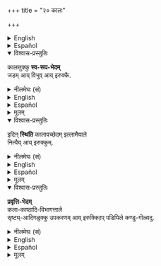 +++
title = "२० कालः"

+++
<details><summary>English</summary>

TIME: Kāla.
</details>

<details><summary>Español</summary>

TIME: Kāla.
</details>

<details open><summary>विश्वास-प्रस्तुतिः</summary>

कालत्तुक्कु **स्व-रूप-भेदम्**  
जडम् आय् विभुव् आय् इरुक्कै. 
</details>

<details><summary>नीलमेघः (सं)</summary>

कालस्य स्व-रूप-भेदो जडत्वे सति विभुत्वम् । 
</details>

<details><summary>English</summary>

Time or Kāla is, in its essential nature,  
non-sentient or non luminous and all-pervasive (vibhu). 
</details>

<details><summary>Español</summary>

Time or Kāla is, in its essential nature, non-sentient or non luminous and all-pervasive (vibhu). 
</details>

<details><summary>मूलम्</summary>

कालत्तुक्कु स्वरूपभेदम् जडमाय् विभुवायिरुक्कै. 
</details>

<details open><summary>विश्वास-प्रस्तुतिः</summary>

इदिऩ् **स्थिति** कालावच्छेदम् इल्लामैयाले  
नित्यैय् आय् इरुक्कुम्.
</details>

<details><summary>नीलमेघः (सं)</summary>

अस्य स्थितिः कालावच्छेदाभावान्  
नित्या भवति । 
</details>

<details><summary>English</summary>

It is eternal because its continued existence ( sthiti) is not limited by time. 
</details>

<details><summary>Español</summary>

It is eternal because its continued existence ( sthiti) is not limited by time. 
</details>

<details><summary>मूलम्</summary>

इदिऩ् स्थिति कालावच्छेदमिल्लामैयाले नित्यैयायिरुक्कुम्.
</details>

<details open><summary>विश्वास-प्रस्तुतिः</summary>

**प्रवृत्ति-भेदम्**  
कला-काष्ठादि-विभागत्ताले  
सृष्ट्य्-आदिगळुक्कु उपकरणम् आय् इरुक्किऱप् पडियिले कण्डु-गॊळ्वदु. 
</details>

<details><summary>नीलमेघः (सं)</summary>

प्रवृत्ति-भेदः  
कला-काष्ठादि-विभागेन सृष्ट्य्-आदीनाम् उपकरणतया ऽवस्थिति-प्रकारे द्रष्टव्यः । 
</details>

<details><summary>English</summary>

Its activity consists in its being accessory to creation and the like  
by such divisions as kalā (1/30 of muhūrta ), kāṣṭha (1/30 of kāla) and the like.
</details>

<details><summary>Español</summary>

Its activity consists in its being accessory to creation and the like  
by such divisions as kalā (1/30 of muhūrta ), kāṣṭha (1/30 of kāla) and the like.
</details>

<details><summary>मूलम्</summary>

प्रवृत्तिभेदम् कलाकाष्ठादिविभागत्ताले सृष्ट्यादिगळुक्कु उपकरणमायिरुक्किऱप्पडियिले कण्डुगॊळ्वदु. 
</details>

